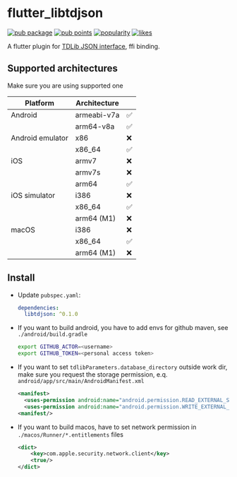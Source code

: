 # flutter_libtdjson

[![pub package](https://img.shields.io/pub/v/libtdjson.svg)](https://pub.dev/packages/libtdjson) [![pub points](https://badges.bar/libtdjson/pub%20points)](https://pub.dev/packages/libtdjson/score) [![popularity](https://badges.bar/libtdjson/popularity)](https://pub.dev/packages/libtdjson/score) [![likes](https://badges.bar/libtdjson/likes)](https://pub.dev/packages/libtdjson/score)

A flutter plugin for [TDLib JSON interface](https://github.com/tdlib/td#using-from-other-programming-languages), ffi binding.

## Supported architectures

Make sure you are using supported one

| Platform         | Architecture |     |
| ---------------- | ------------ | --- |
| Android          | armeabi-v7a  | ✅   |
|                  | arm64-v8a    | ✅   |
| Android emulator | x86          | ❌   |
|                  | x86_64       | ✅   |
| iOS              | armv7        | ❌   |
|                  | armv7s       | ❌   |
|                  | arm64        | ✅   |
| iOS simulator    | i386         | ❌   |
|                  | x86_64       | ✅   |
|                  | arm64 (M1)   | ❌   |
| macOS            | i386         | ❌   |
|                  | x86_64       | ✅   |
|                  | arm64 (M1)   | ❌   |

## Install

- Update `pubspec.yaml`:

  ```yml
  dependencies:
    libtdjson: ^0.1.0
  ```

- If you want to build android, you have to add envs for github maven, see `./android/build.gradle`

  ```bash
  export GITHUB_ACTOR=<username>
  export GITHUB_TOKEN=<personal access token>
  ```

- If you want to set `tdlibParameters.database_directory` outside work dir, make sure you request the storage permission, e.q. `android/app/src/main/AndroidManifest.xml`

  ```xml
  <manifest>
    <uses-permission android:name="android.permission.READ_EXTERNAL_STORAGE"/>
    <uses-permission android:name="android.permission.WRITE_EXTERNAL_STORAGE"/>
  <manifest/>
  ```

- If you want to build macos, have to set network permission in `./macos/Runner/*.entitlements` files

  ```xml
  <dict>
      <key>com.apple.security.network.client</key>
      <true/>
  </dict>
  ```
